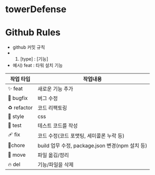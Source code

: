 # towerDefense
 
# Github Rules
- github 커밋 규칙
- 1. \[type\] : \[기능\]
- 예시\) feat : 타워 설치 기능

| 작업 타입 | 작업내용 |
| --- | --- |
| ✨ feat   | 새로운 기능 추가 |
| 🐛 bugfix | 버그 수정 |
| ♻️ refactor | 코드 리팩토링 |
| 💄 style | css |
| 🍻 test | 테스트 코드를 작성 |
| 🩹 fix | 코드 수정(코드 포맷팅, 세미콜론 누락 등) |
| 🔨chore | build 업무 수정, package.json 변경(npm 설치 등) |
| 🚚 move | 파일 옮김/정리 |
| 🔥 del | 기능/파일을 삭제 |